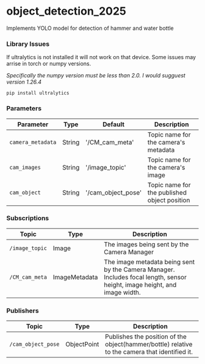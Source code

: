# object_detection_2025
Implements YOLO model for detection of hammer and water bottle

### Library Issues
If ultralytics is not installed it will not work on that device. Some issues may arrise in torch or numpy versions.

*Specifically the numpy version must be less than 2.0. I would sugguest version 1.26.4*

`pip install ultralytics`

### Parameters
| Parameter | Type | Default | Description |
| --- | --- | --- | --- |
| `camera_metadata` | String | '/CM_cam_meta' | Topic name for the camera's metadata |
| `cam_images` | String | '/image_topic' | Topic name for the camera's image |
| `cam_object` | String | '/cam_object_pose' | Topic name for the published object position |

### Subscriptions
| Topic | Type | Description |
| --- | --- | --- |
| `/image_topic` | Image | The images being sent by the Camera Manager |
| `/CM_cam_meta` | ImageMetadata | The image metadata being sent by the Camera Manager. Includes focal length, sensor height, image height, and image width. |

### Publishers
| Topic | Type | Description |
| --- | --- | --- |
| `/cam_object_pose` | ObjectPoint | Publishes the position of the object(hammer/bottle) relative to the camera that identified it. |
